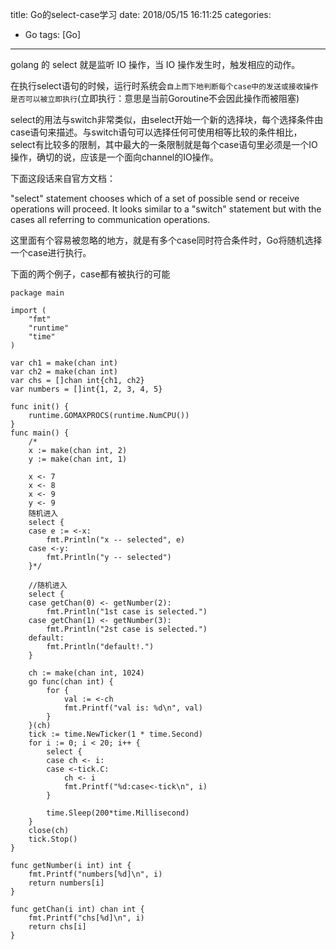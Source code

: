 title: Go的select-case学习
date: 2018/05/15 16:11:25
categories:
- Go
tags: [Go]
---

golang 的 select 就是监听 IO 操作，当 IO 操作发生时，触发相应的动作。

在执行select语句的时候，运行时系统会`自上而下地判断每个case中的发送或接收操作是否可以被立即执行`(立即执行：意思是当前Goroutine不会因此操作而被阻塞)

select的用法与switch非常类似，由select开始一个新的选择块，每个选择条件由case语句来描述。与switch语句可以选择任何可使用相等比较的条件相比，select有比较多的限制，其中最大的一条限制就是每个case语句里必须是一个IO操作，确切的说，应该是一个面向channel的IO操作。
<!--more-->
下面这段话来自官方文档：

"select" statement chooses which of a set of possible send or receive operations will proceed. It looks similar to a "switch" statement but with the cases all referring to communication operations.

这里面有个容易被忽略的地方，就是有多个case同时符合条件时，Go将随机选择一个case进行执行。


下面的两个例子，case都有被执行的可能
```
package main

import (
	"fmt"
	"runtime"
	"time"
)

var ch1 = make(chan int)
var ch2 = make(chan int)
var chs = []chan int{ch1, ch2}
var numbers = []int{1, 2, 3, 4, 5}

func init() {
	runtime.GOMAXPROCS(runtime.NumCPU())
}
func main() {
	/*
	x := make(chan int, 2)
	y := make(chan int, 1)

	x <- 7
	x <- 8
	x <- 9
	y <- 9
	随机进入
	select {
	case e := <-x:
		fmt.Println("x -- selected", e)
	case <-y:
		fmt.Println("y -- selected")
	}*/

	//随机进入
	select {
	case getChan(0) <- getNumber(2):
		fmt.Println("1st case is selected.")
	case getChan(1) <- getNumber(3):
		fmt.Println("2st case is selected.")
	default:
		fmt.Println("default!.")
	}

	ch := make(chan int, 1024)
	go func(chan int) {
		for {
			val := <-ch
			fmt.Printf("val is: %d\n", val)
		}
	}(ch)
	tick := time.NewTicker(1 * time.Second)
	for i := 0; i < 20; i++ {
		select {
		case ch <- i:
		case <-tick.C:
			ch <- i
			fmt.Printf("%d:case<-tick\n", i)
		}

		time.Sleep(200*time.Millisecond)
	}
	close(ch)
	tick.Stop()
}

func getNumber(i int) int {
	fmt.Printf("numbers[%d]\n", i)
	return numbers[i]
}

func getChan(i int) chan int {
	fmt.Printf("chs[%d]\n", i)
	return chs[i]
}
```
